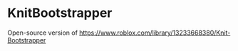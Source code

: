 # KnitBootstrapper
Open-source version of https://www.roblox.com/library/13233668380/Knit-Bootstrapper

